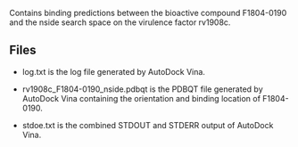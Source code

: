 Contains binding predictions between the bioactive compound F1804-0190 and the nside search space on the virulence factor rv1908c.

## Files

- log.txt is the log file generated by AutoDock Vina.

- rv1908c_F1804-0190_nside.pdbqt is the PDBQT file generated by AutoDock Vina containing the orientation and binding location of F1804-0190.

- stdoe.txt is the combined STDOUT and STDERR output of AutoDock Vina.

